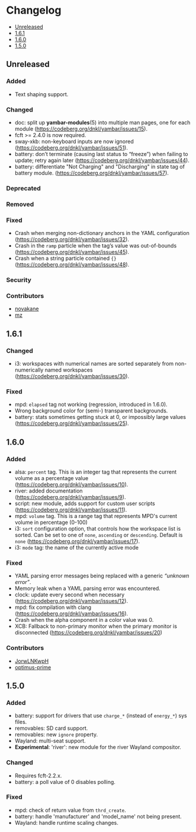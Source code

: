 # Changelog

* [Unreleased](#Unreleased)
* [1.6.1](#1-6-1)
* [1.6.0](#1-6-0)
* [1.5.0](#1-5-0)


## Unreleased

### Added

* Text shaping support.


### Changed

* doc: split up **yambar-modules**(5) into multiple man pages, one for
  each module (https://codeberg.org/dnkl/yambar/issues/15).
* fcft >= 2.4.0 is now required.
* sway-xkb: non-keyboard inputs are now ignored
  (https://codeberg.org/dnkl/yambar/issues/51).
* battery: don’t terminate (causing last status to “freeze”) when
  failing to update; retry again later
  (https://codeberg.org/dnkl/yambar/issues/44).
* battery: differentiate "Not Charging" and "Discharging" in state
  tag of battery module.
  (https://codeberg.org/dnkl/yambar/issues/57).


### Deprecated
### Removed
### Fixed

* Crash when merging non-dictionary anchors in the YAML configuration
  (https://codeberg.org/dnkl/yambar/issues/32).
* Crash in the `ramp` particle when the tag’s value was out-of-bounds
  (https://codeberg.org/dnkl/yambar/issues/45).
* Crash when a string particle contained `{}`
  (https://codeberg.org/dnkl/yambar/issues/48).


### Security
### Contributors

* [novakane](https://codeberg.org/novakane)
* [mz](https://codeberg.org/mz)

## 1.6.1

### Changed

* i3: workspaces with numerical names are sorted separately from
  non-numerically named workspaces
  (https://codeberg.org/dnkl/yambar/issues/30).


### Fixed

* mpd: `elapsed` tag not working (regression, introduced in 1.6.0).
* Wrong background color for (semi-) transparent backgrounds.
* battery: stats sometimes getting stuck at 0, or impossibly large
  values (https://codeberg.org/dnkl/yambar/issues/25).


## 1.6.0

### Added

* alsa: `percent` tag. This is an integer tag that represents the
  current volume as a percentage value
  (https://codeberg.org/dnkl/yambar/issues/10).
* river: added documentation
  (https://codeberg.org/dnkl/yambar/issues/9).
* script: new module, adds support for custom user scripts
  (https://codeberg.org/dnkl/yambar/issues/11).
* mpd: `volume` tag. This is a range tag that represents MPD's current
  volume in percentage (0-100)
* i3: `sort` configuration option, that controls how the workspace
  list is sorted. Can be set to one of `none`, `ascending` or
  `descending`. Default is `none`
  (https://codeberg.org/dnkl/yambar/issues/17).
* i3: `mode` tag: the name of the currently active mode


### Fixed

* YAML parsing error messages being replaced with a generic _“unknown
  error”_.
* Memory leak when a YAML parsing error was encountered.
* clock: update every second when necessary
  (https://codeberg.org/dnkl/yambar/issues/12).
* mpd: fix compilation with clang
  (https://codeberg.org/dnkl/yambar/issues/16).
* Crash when the alpha component in a color value was 0.
* XCB: Fallback to non-primary monitor when the primary monitor is
  disconnected (https://codeberg.org/dnkl/yambar/issues/20)


### Contributors

* [JorwLNKwpH](https://codeberg.org/JorwLNKwpH)
* [optimus-prime](https://codeberg.org/optimus-prime)


## 1.5.0

### Added

* battery: support for drivers that use `charge_*` (instead of
  `energy_*`) sys files.
* removables: SD card support.
* removables: new `ignore` property.
* Wayland: multi-seat support.
* **Experimental**: 'river': new module for the river Wayland compositor.


### Changed

* Requires fcft-2.2.x.
* battery: a poll value of 0 disables polling.


### Fixed

* mpd: check of return value from `thrd_create`.
* battery: handle 'manufacturer' and 'model_name' not being present.
* Wayland: handle runtime scaling changes.
